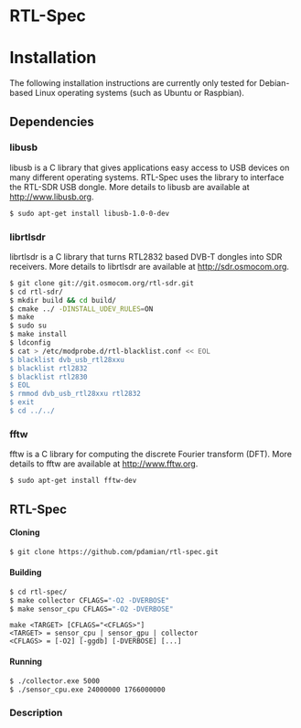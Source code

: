 RTL-Spec
========

# Installation
The following installation instructions are currently only tested for Debian-based Linux operating systems (such as Ubuntu or Raspbian).

## Dependencies
### libusb
libusb is a C library that gives applications easy access to USB devices on many different operating systems. RTL-Spec uses the library to interface the RTL-SDR USB dongle. More details to libusb are available at http://www.libusb.org.
```sh
$ sudo apt-get install libusb-1.0-0-dev
```

### librtlsdr
librtlsdr is a C library that turns RTL2832 based DVB-T dongles into SDR receivers. More details to librtlsdr are available at http://sdr.osmocom.org.
```sh
$ git clone git://git.osmocom.org/rtl-sdr.git
$ cd rtl-sdr/
$ mkdir build && cd build/
$ cmake ../ -DINSTALL_UDEV_RULES=ON
$ make
$ sudo su
$ make install
$ ldconfig
$ cat > /etc/modprobe.d/rtl-blacklist.conf << EOL
$ blacklist dvb_usb_rtl28xxu
$ blacklist rtl2832
$ blacklist rtl2830
$ EOL
$ rmmod dvb_usb_rtl28xxu rtl2832
$ exit
$ cd ../../
```

### fftw
fftw is a C library for computing the discrete Fourier transform (DFT). More details to fftw are available at http://www.fftw.org.
```sh
$ sudo apt-get install fftw-dev
```

## RTL-Spec
#### Cloning
```sh
$ git clone https://github.com/pdamian/rtl-spec.git
```
#### Building
```sh
$ cd rtl-spec/
$ make collector CFLAGS="-O2 -DVERBOSE"
$ make sensor_cpu CFLAGS="-O2 -DVERBOSE"
```
    make <TARGET> [CFLAGS="<CFLAGS>"]
    <TARGET> = sensor_cpu | sensor_gpu | collector
    <CFLAGS> = [-O2] [-ggdb] [-DVERBOSE] [...]
    
#### Running
```sh
$ ./collector.exe 5000
$ ./sensor_cpu.exe 24000000 1766000000
```

### Description
